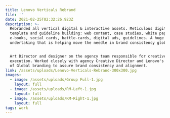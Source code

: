 ```yaml
---
title: Lenovo Verticals Rebrand
file: ''
date: 2021-02-25T02:32:26.923Z
description: >-
  Rebranded all vertical digital & interactive assets. Meticulous digital
  template and guideline building: web content, case studies, white papers,
  e-books, social cards, battle-cards, digital ads, guidelines. A huge
  undertaking that is helping move the needle in brand consistency globally.


  Art Director and designer on the agency team responsible for creative
  execution. Worked closely with agency Creative Director and Lenovo's Director
  of Global branding to assure brand consistency and alignment.
link: /assets/uploads/Lenovo-Verticals-Rebrand-300x300.jpg
images:
  - image: /assets/uploads/Group Full-1.jpg
    layout: full
  - image: /assets/uploads/RM-Left-1.jpg
    layout: full
  - image: /assets/uploads/RM-Right-1.jpg
    layout: full
tags: work
---
```


